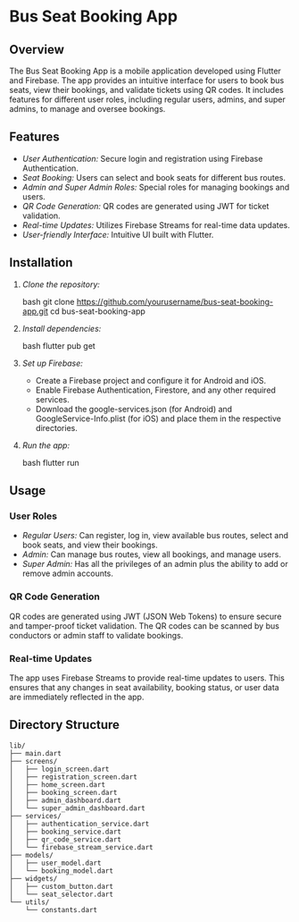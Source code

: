 # Bus Seat Booking App

## Overview

The Bus Seat Booking App is a mobile application developed using Flutter and Firebase. The app provides an intuitive interface for users to book bus seats, view their bookings, and validate tickets using QR codes. It includes features for different user roles, including regular users, admins, and super admins, to manage and oversee bookings.

## Features

- *User Authentication:* Secure login and registration using Firebase Authentication.
- *Seat Booking:* Users can select and book seats for different bus routes.
- *Admin and Super Admin Roles:* Special roles for managing bookings and users.
- *QR Code Generation:* QR codes are generated using JWT for ticket validation.
- *Real-time Updates:* Utilizes Firebase Streams for real-time data updates.
- *User-friendly Interface:* Intuitive UI built with Flutter.

## Installation

1. *Clone the repository:*

    bash
    git clone https://github.com/yourusername/bus-seat-booking-app.git
    cd bus-seat-booking-app
    

2. *Install dependencies:*

    bash
    flutter pub get
    

3. *Set up Firebase:*

    - Create a Firebase project and configure it for Android and iOS.
    - Enable Firebase Authentication, Firestore, and any other required services.
    - Download the google-services.json (for Android) and GoogleService-Info.plist (for iOS) and place them in the respective directories.

4. *Run the app:*

    bash
    flutter run
    

## Usage

### User Roles

- *Regular Users:* Can register, log in, view available bus routes, select and book seats, and view their bookings.
- *Admin:* Can manage bus routes, view all bookings, and manage users.
- *Super Admin:* Has all the privileges of an admin plus the ability to add or remove admin accounts.

### QR Code Generation

QR codes are generated using JWT (JSON Web Tokens) to ensure secure and tamper-proof ticket validation. The QR codes can be scanned by bus conductors or admin staff to validate bookings.

### Real-time Updates

The app uses Firebase Streams to provide real-time updates to users. This ensures that any changes in seat availability, booking status, or user data are immediately reflected in the app.

## Directory Structure

```plaintext
lib/
├── main.dart
├── screens/
│   ├── login_screen.dart
│   ├── registration_screen.dart
│   ├── home_screen.dart
│   ├── booking_screen.dart
│   ├── admin_dashboard.dart
│   └── super_admin_dashboard.dart
├── services/
│   ├── authentication_service.dart
│   ├── booking_service.dart
│   ├── qr_code_service.dart
│   └── firebase_stream_service.dart
├── models/
│   ├── user_model.dart
│   └── booking_model.dart
├── widgets/
│   ├── custom_button.dart
│   └── seat_selector.dart
└── utils/
    └── constants.dart
